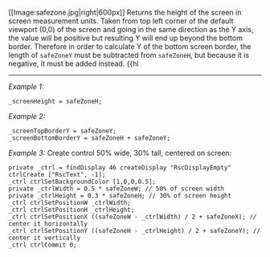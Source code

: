 [[Image:safezone.jpg|right|600px]]
Returns the height of the screen in screen measurement units. Taken from top left corner of the default viewport (0,0) of the screen and going in the same direction as the Y axis, the value will be positive but resulting Y will end up beyond the bottom border. Therefore in order to calculate Y of the bottom screen border, the length of `safeZoneY` must be subtracted from `safeZoneH`, but because it is negative, it must be added instead. {{hl


---
*Example 1:*
```sqf
_screenHeight = safeZoneH;
```

*Example 2:*
```sqf
_screenTopBorderY = safeZoneY;
_screenBottomBorderY = safeZoneH + safeZoneY;
```

*Example 3:*
Create control 50% wide, 30% tall, centered on screen:

```sqf
private _ctrl = findDisplay 46 createDisplay "RscDisplayEmpty" ctrlCreate ["RscText", -1];
_ctrl ctrlSetBackgroundColor [1,0,0,0.5];
private _ctrlWidth = 0.5 * safeZoneW; // 50% of screen width
private _ctrlHeight = 0.3 * safeZoneH; // 30% of screen height
_ctrl ctrlSetPositionW _ctrlWidth;
_ctrl ctrlSetPositionH _ctrlHeight;
_ctrl ctrlSetPositionX ((safeZoneW - _ctrlWidth) / 2 + safeZoneX); // center it horizontally
_ctrl ctrlSetPositionY ((safeZoneH - _ctrlHeight) / 2 + safeZoneY); // center it vertically
_ctrl ctrlCommit 0;
```